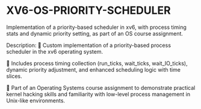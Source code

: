 # XV6-OS-PRIORITY-SCHEDULER
Implementation of a priority-based scheduler in xv6, with process timing stats and dynamic priority setting, as part of an OS course assignment.

Description:
🌟 Custom implementation of a priority-based process scheduler in the xv6 operating system.

📌 Includes process timing collection (run_ticks, wait_ticks, wait_IO_ticks), dynamic priority adjustment, and enhanced scheduling logic with time slices.

🔧 Part of an Operating Systems course assignment to demonstrate practical kernel hacking skills and familiarity with low-level process management in Unix-like environments.
